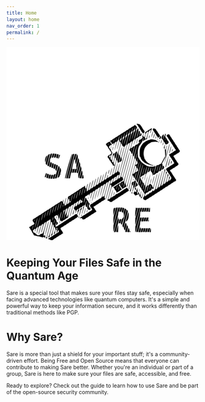 ```yaml
---
title: Home
layout: home
nav_order: 1
permalink: /
---
```


![Sare Logo](images/sare-logo.svg)

# Keeping Your Files Safe in the Quantum Age

Sare is a special tool that makes sure your files stay safe, especially when facing advanced technologies like quantum computers. It's a simple and powerful way to keep your information secure, and it works differently than traditional methods like PGP.

# Why Sare?

Sare is more than just a shield for your important stuff; it's a community-driven effort. Being Free and Open Source means that everyone can contribute to making Sare better. Whether you're an individual or part of a group, Sare is here to make sure your files are safe, accessible, and free.

Ready to explore? Check out the guide to learn how to use Sare and be part of the open-source security community.
